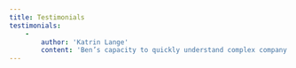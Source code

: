 ```yaml
---
title: Testimonials
testimonials:
    -
        author: 'Katrin Lange'
        content: 'Ben’s capacity to quickly understand complex company structures and work flows, allows him to find ways to boost quality, efficiency and success of your business while constantly keeping the wellbeing of your employees in sight.'
---
```


